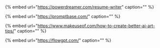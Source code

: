 {% embed url="https://powerdreamer.com/resume-writer" caption="" %}

{% embed url="https://promptbase.com/" caption="" %}

{% embed url="https://www.makeuseof.com/how-to-create-better-ai-art-tips/" caption="" %}

{% embed url="https://flowgpt.com/" caption="" %}
